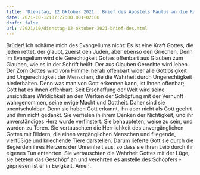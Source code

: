 ```yaml
---
title: 'Dienstag, 12 Oktober 2021 : Brief des Apostels Paulus an die Römer 1,16-25.'
date: 2021-10-12T07:27:00.001+02:00
draft: false
url: /2021/10/dienstag-12-oktober-2021-brief-des.html
---
```


Brüder! Ich schäme mich des Evangeliums nicht: Es ist eine Kraft Gottes, die jeden rettet, der glaubt, zuerst den Juden, aber ebenso den Griechen. Denn im Evangelium wird die Gerechtigkeit Gottes offenbart aus Glauben zum Glauben, wie es in der Schrift heißt: Der aus Glauben Gerechte wird leben. Der Zorn Gottes wird vom Himmel herab offenbart wider alle Gottlosigkeit und Ungerechtigkeit der Menschen, die die Wahrheit durch Ungerechtigkeit niederhalten. Denn was man von Gott erkennen kann, ist ihnen offenbar; Gott hat es ihnen offenbart. Seit Erschaffung der Welt wird seine unsichtbare Wirklichkeit an den Werken der Schöpfung mit der Vernunft wahrgenommen, seine ewige Macht und Gottheit. Daher sind sie unentschuldbar. Denn sie haben Gott erkannt, ihn aber nicht als Gott geehrt und ihm nicht gedankt. Sie verfielen in ihrem Denken der Nichtigkeit, und ihr unverständiges Herz wurde verfinstert. Sie behaupteten, weise zu sein, und wurden zu Toren. Sie vertauschten die Herrlichkeit des unvergänglichen Gottes mit Bildern, die einen vergänglichen Menschen und fliegende, vierfüßige und kriechende Tiere darstellen. Darum lieferte Gott sie durch die Begierden ihres Herzens der Unreinheit aus, so dass sie ihren Leib durch ihr eigenes Tun entehrten. Sie vertauschten die Wahrheit Gottes mit der Lüge, sie beteten das Geschöpf an und verehrten es anstelle des Schöpfers - gepriesen ist er in Ewigkeit. Amen.